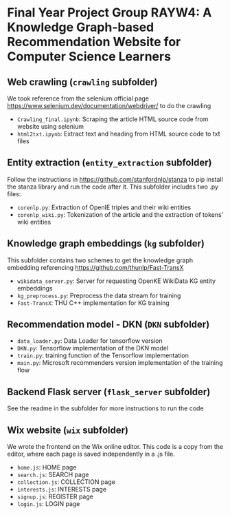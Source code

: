 # Final Year Project Group RAYW4: A Knowledge Graph-based Recommendation Website for Computer Science Learners

## Web crawling (`crawling` subfolder)
We took reference from the selenium official page https://www.selenium.dev/documentation/webdriver/ to do the crawling
- `Crawling_final.ipynb`: Scraping the article HTML source code from website using selenium 
- `html2txt.ipynb`: Extract text and heading from HTML source code to txt files

## Entity extraction (`entity_extraction` subfolder)
Follow the instructions in https://github.com/stanfordnlp/stanza to pip install the stanza library and run the code after it. This subfolder includes two .py files:
- `corenlp.py`: Extraction of OpenIE triples and their wiki entities
- `corenlp_wiki.py`: Tokenization of the article and the extraction of tokens' wiki entities

## Knowledge graph embeddings  (`kg` subfolder)
This subfolder contains two schemes to get the knowledge graph embedding referencing https://github.com/thunlp/Fast-TransX
- `wikidata_server.py`: Server for requesting OpenKE WikiData KG entity embeddings
- `kg_preprocess.py`: Preprocess the data stream for training
- `Fast-TransX`: THU C++ implementation for KG training

## Recommendation model - DKN (`DKN` subfolder)
-  `data_loader.py`: Data Loader for tensorflow version
-  `DKN.py`: Tensorflow implementation of the DKN model
- `train.py`: training function of the Tensorflow implementation
- `main.py`: Microsoft recommenders version implementation of the training flow

## Backend Flask server (`flask_server` subfolder)
See the readme in the subfolder for more instructions to run the code

## Wix website (`wix` subfolder)
We wrote the frontend on the Wix online editor. This code is a copy from the editor, where each page is saved independently in a .js file. 
- `home.js`: HOME page
- `search.js`: SEARCH page 
- `collection.js`: COLLECTION page
- `interests.js`: INTERESTS page
- `signup.js`: REGISTER page 
- `login.js`: LOGIN page
